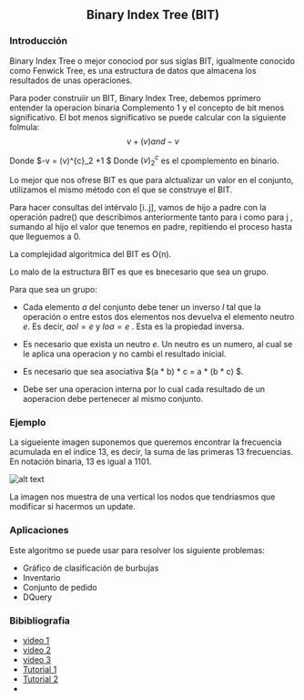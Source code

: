 <div align="center">
  
  ## Binary Index Tree (BIT)
    
</div>

### Introducción

  Binary Index Tree o mejor conociod por sus siglas BIT, igualmente conocido como Fenwick Tree, es una estructura de datos que almacena los resultados de unas operaciones. 
  
  Para poder construiir un BIT, Binary Index Tree, debemos pprimero entender la operacion binaria Complemento 1 y el concepto de bit menos significativo. El bot menos significativo se puede calcular con la siguiente folmula: 
  $$v + (v) and -v $$
  
  Donde $-v = (v)^{c}_2 +1 $
  Donde $(v)^{c}_2$ es el cpomplemento en binario.
  
  Lo mejor que nos ofrese BIT es que para alctualizar un valor en el conjunto, utilizamos el mismo método con el que se construye el BIT.
  
  Para hacer consultas del intérvalo [i..j], vamos de hijo a padre con la operación padre() que describimos anteriormente tanto para i como para j , sumando al hijo el valor que tenemos en padre, repitiendo el proceso hasta que lleguemos a 0. 
  
  La complejidad algoritmica del BIT es O(n).
  
  Lo malo de la estructura BIT es que es bnecesario que sea un grupo.
  
  Para que sea un grupo:
  
 
  * Cada elemento $a$ del conjunto debe tener un inverso $I$ tal que la operación o entre estos dos elementos nos devuelva el elemento neutro $e$. Es decir, $aoI=e$ y $Ioa=e$ . Esta es la propiedad inversa.
  
  * Es necesario que exista un neutro $e$. Un neutro es un numero, al cual se le aplica una operacion y no cambi el resultado inicial.
  
  * Es necesario que sea asociativa $(a * b) * c = a * (b * c) $.
  
  * Debe ser una operacion interna por lo cual cada resultado de un aoperacion debe pertenecer al mismo conjunto. 


  ### Ejemplo 
  La sigueiente imagen suponemos que queremos encontrar la frecuencia acumulada en el índice 13, es decir, la suma de las primeras 13 frecuencias. En notación binaria, 13 es igual a $1101$. 
  
 ![alt text](https://images.ctfassets.net/piwi0eufbb2g/3x4z986CTmMGWH50X7mp9q/78e572d03601658d4ec6b5353974c85c/bitval.gif)
 
 La imagen nos muestra de una vertical los nodos que tendriasmos que modificar si hacermos un update.
 ### Aplicaciones 
 Este algoritmo se puede usar para resolver los siguiente problemas: 
 
 * Gráfico de clasificación de burbujas
 * Inventario
 * Conjunto de pedido
 * DQuery
 

### Bibibliografia
* [video 1](https://youtu.be/WbafSgetDDk)
* [video 2](https://youtu.be/DPiY9wFxGIw)
* [video 3](https://youtu.be/2VLGbWcGMq0)
* [Tutorial 1](https://www.educative.io/answers/what-is-a-binary-indexed-tree)
* [Tutorial 2](https://www.geeksforgeeks.org/binary-indexed-tree-or-fenwick-tree-2/)
*
</div>
